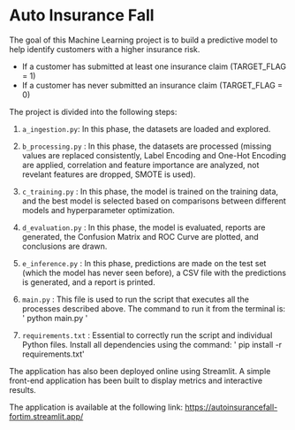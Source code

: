 # Auto Insurance Fall

The goal of this Machine Learning project is to build a predictive model to help identify customers with a higher insurance risk.

- If a customer has submitted at least one insurance claim (TARGET_FLAG = 1)
- If a customer has never submitted an insurance claim (TARGET_FLAG = 0)

The project is divided into the following steps:

1) `a_ingestion.py`: In this phase, the datasets are loaded and explored.


2) `b_processing.py` : In this phase, the datasets are processed (missing values are replaced consistently, Label Encoding and One-Hot Encoding are applied, correlation and feature importance are analyzed, not revelant features are dropped, SMOTE is used).


3) `c_training.py` : In this phase, the model is trained on the training data, and the best model is selected based on comparisons between different models and hyperparameter optimization.


4) `d_evaluation.py` : In this phase, the model is evaluated, reports are generated, the Confusion Matrix and ROC Curve are plotted, and conclusions are drawn.


5) `e_inference.py` : In this phase, predictions are made on the test set (which the model has never seen before), a CSV file with the predictions is generated, and a report is printed.


6) `main.py` : This file is used to run the script that executes all the processes described above. The command to run it from the terminal is: ' python main.py '


7) `requirements.txt` : Essential to correctly run the script and individual Python files. Install all dependencies using the command: ' pip install -r requirements.txt'

The application has also been deployed online using Streamlit. A simple front-end application has been built to display metrics and interactive results.

The application is available at the following link: https://autoinsurancefall-fortim.streamlit.app/

